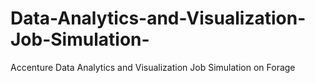 # Data-Analytics-and-Visualization-Job-Simulation-
Accenture Data Analytics and Visualization Job Simulation on Forage
